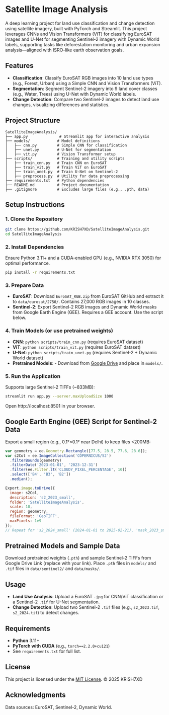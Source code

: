 # Satellite Image Analysis

A deep learning project for land use classification and change detection using satellite imagery, built with PyTorch and Streamlit. This project leverages CNNs and Vision Transformers (ViT) for classifying EuroSAT images and U-Net for segmenting Sentinel-2 imagery with Dynamic World labels, supporting tasks like deforestation monitoring and urban expansion analysis—aligned with ISRO-like earth observation goals.

## Features
- **Classification**: Classify EuroSAT RGB images into 10 land use types (e.g., Forest, Urban) using a Simple CNN and Vision Transformers (ViT).
- **Segmentation**: Segment Sentinel-2 imagery into 9 land cover classes (e.g., Water, Trees) using U-Net with Dynamic World labels.
- **Change Detection**: Compare two Sentinel-2 images to detect land use changes, visualizing differences and statistics.

## Project Structure
```
SatelliteImageAnalysis/
├── app.py              # Streamlit app for interactive analysis
├── models/            # Model definitions
│   ├── cnn.py         # Simple CNN for classification
│   ├── unet.py        # U-Net for segmentation
│   ├── vit.py         # Vision Transformer setup
├── scripts/           # Training and utility scripts
│   ├── train_cnn.py   # Train CNN on EuroSAT
│   ├── train_vit.py   # Train ViT on EuroSAT
│   ├── train_unet.py  # Train U-Net on Sentinel-2
│   ├── preprocess.py  # Utility for data preprocessing
├── requirements.txt   # Python dependencies
├── README.md          # Project documentation
├── .gitignore         # Excludes large files (e.g., .pth, data)
```

## Setup Instructions
### 1. Clone the Repository
```bash
git clone https://github.com/KRISH7XD/SatelliteImageAnalysis.git
cd SatelliteImageAnalysis
```

### 2. Install Dependencies
Ensure Python 3.11+ and a CUDA-enabled GPU (e.g., NVIDIA RTX 3050) for optimal performance.
```bash
pip install -r requirements.txt
```

### 3. Prepare Data
- **EuroSAT**: Download `EuroSAT_RGB.zip` from EuroSAT GitHub and extract it to `data/eurosat/2750/`. Contains 27,000 RGB images in 10 classes.
- **Sentinel-2**: Export Sentinel-2 RGB images and Dynamic World masks from Google Earth Engine (GEE). Requires a GEE account. Use the script below.

### 4. Train Models (or use pretrained weights)
- **CNN**: `python scripts/train_cnn.py` (requires EuroSAT dataset)
- **ViT**: `python scripts/train_vit.py` (requires EuroSAT dataset)
- **U-Net**: `python scripts/train_unet.py` (requires Sentinel-2 + Dynamic World dataset)
- **Pretrained Models**: - Download from [Google Drive](https://drive.google.com/drive/folders/1zw_rt1pNaZr88nadJNLg4Wvun5ceXjvr?usp=drive_link) and place in `models/`.

### 5. Run the Application
Supports large Sentinel-2 TIFFs (~833MB):
```bash
streamlit run app.py --server.maxUploadSize 1000
```
Open http://localhost:8501 in your browser.

## Google Earth Engine (GEE) Script for Sentinel-2 Data
Export a small region (e.g., 0.1°×0.1° near Delhi) to keep files <200MB:
```javascript
var geometry = ee.Geometry.Rectangle([77.5, 28.5, 77.6, 28.6]); 
var s2Col = ee.ImageCollection('COPERNICUS/S2')
  .filterBounds(geometry)
  .filterDate('2023-01-01', '2023-12-31')
  .filter(ee.Filter.lt('CLOUDY_PIXEL_PERCENTAGE', 10))
  .select(['B4', 'B3', 'B2'])
  .median();

Export.image.toDrive({
  image: s2Col,
  description: 's2_2023_small',
  folder: 'SatelliteImageAnalysis',
  scale: 10,
  region: geometry,
  fileFormat: 'GeoTIFF',
  maxPixels: 1e9
});
// Repeat for 's2_2024_small' (2024-01-01 to 2025-02-21), 'mask_2023_small', 'mask_2024_small' (Dynamic World labels)
```

## Pretrained Models and Sample Data
Download pretrained weights (`.pth`) and sample Sentinel-2 TIFFs from Google Drive Link (replace with your link).
Place `.pth` files in `models/` and `.tif` files in `data/sentinel2/` and `data/masks/`.

## Usage
- **Land Use Analysis**: Upload a EuroSAT `.jpg` for CNN/ViT classification or a Sentinel-2 `.tif` for U-Net segmentation.
- **Change Detection**: Upload two Sentinel-2 `.tif` files (e.g., `s2_2023.tif`, `s2_2024.tif`) to detect changes.

## Requirements
- **Python** 3.11+
- **PyTorch with CUDA** (e.g., `torch==2.2.0+cu121`)
- See `requirements.txt` for full list.

## License
This project is licensed under the [MIT License](LICENSE). © 2025 KRISH7XD

## Acknowledgments
Data sources: EuroSAT, Sentinel-2, Dynamic World.


